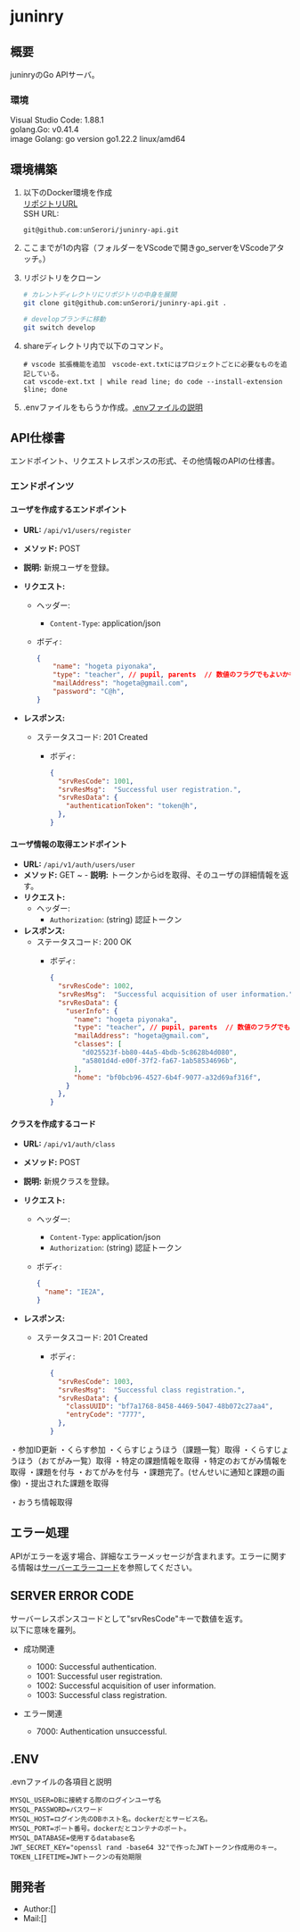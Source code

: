 # juninry

## 概要

juninryのGo APIサーバ。

### 環境

Visual Studio Code: 1.88.1  
golang.Go: v0.41.4  
image Golang: go version go1.22.2 linux/amd64  

## 環境構築

1. 以下のDocker環境を作成  
[リポジトリURL](https://github.com/unSerori/docker-juninry)  
SSH URL:  

    ```SSH:SSH URL
    git@github.com:unSerori/juninry-api.git
    ```

2. ここまでが1の内容（フォルダーをVScodeで開きgo_serverをVScodeアタッチ。）
3. リポジトリをクローン

    ```bash
    # カレントディレクトリにリポジトリの中身を展開
    git clone git@github.com:unSerori/juninry-api.git .
    
    # developブランチに移動
    git switch develop
    ```

4. shareディレクトリ内で以下のコマンド。

    ```bash:Build an environment
    # vscode 拡張機能を追加　vscode-ext.txtにはプロジェクトごとに必要なものを追記している。  
    cat vscode-ext.txt | while read line; do code --install-extension $line; done
    ```

5. .envファイルをもらうか作成。[.envファイルの説明](#env)

## API仕様書

エンドポイント、リクエストレスポンスの形式、その他情報のAPIの仕様書。

### エンドポインツ

#### ユーザを作成するエンドポイント

- **URL:** `/api/v1/users/register`
- **メソッド:** POST
- **説明:** 新規ユーザを登録。
- **リクエスト:**
  - ヘッダー:
    - `Content-Type`: application/json
  - ボディ:

    ```json
    {
        "name": "hogeta piyonaka",
        "type": "teacher", // pupil, parents  // 数値のフラグでもよいかも。
        "mailAddress": "hogeta@gmail.com",
        "password": "C@h",
    }
    ```

- **レスポンス:**
  - ステータスコード: 201 Created
    - ボディ:

      ```json
      {
        "srvResCode": 1001,
        "srvResMsg":  "Successful user registration.",
        "srvResData": {
          "authenticationToken": "token@h",
        },
      }
      ```

#### ユーザ情報の取得エンドポイント

- **URL:** `/api/v1/auth/users/user`
- **メソッド:** GET
~ - **説明:** トークンからidを取得、そのユーザの詳細情報を返す。
- **リクエスト:**
  - ヘッダー:
    - `Authorization`: (string) 認証トークン
- **レスポンス:**
  - ステータスコード: 200 OK
    - ボディ:

      ```json
      {
        "srvResCode": 1002,
        "srvResMsg":  "Successful acquisition of user information.",
        "srvResData": {
          "userInfo": {
            "name": "hogeta piyonaka",
            "type": "teacher", // pupil, parents  // 数値のフラグでもよいかも。
            "mailAddress": "hogeta@gmail.com",
            "classes": [
              "d025523f-bb80-44a5-4bdb-5c8628b4d080",
              "a5801d4d-e00f-37f2-fa67-1ab58534696b",
            ],
            "home": "bf0bcb96-4527-6b4f-9077-a32d69af316f",
          }
        },
      }
      ```

#### クラスを作成するコード

- **URL:** `/api/v1/auth/class`
- **メソッド:** POST
- **説明:** 新規クラスを登録。
- **リクエスト:**
  - ヘッダー:
    - `Content-Type`: application/json
    - `Authorization`: (string) 認証トークン
  - ボディ:

    ```json
    {
      "name": "IE2A",
    }
    ```

- **レスポンス:**
  - ステータスコード: 201 Created
    - ボディ:

      ```json
      {
        "srvResCode": 1003,
        "srvResMsg":  "Successful class registration.",
        "srvResData": {
          "classUUID": "bf7a1768-8458-4469-5047-48b072c27aa4",
          "entryCode": "7777",
        },
      }
      ```



・参加ID更新
・くらす参加
・くらすじょうほう（課題一覧）取得
・くらすじょうほう（おてがみ一覧）取得
・特定の課題情報を取得
・特定のおてがみ情報を取得
・課題を付与
・おてがみを付与
・課題完了。(せんせいに通知と課題の画像)
・提出された課題を取得

・おうち情報取得

## エラー処理

APIがエラーを返す場合、詳細なエラーメッセージが含まれます。エラーに関する情報は[サーバーエラーコード](#server-error-code)を参照してください。　　

## SERVER ERROR CODE

サーバーレスポンスコードとして"srvResCode"キーで数値を返す。  
以下に意味を羅列。  

- 成功関連
  - 1000: Successful authentication.
  - 1001: Successful user registration.
  - 1002: Successful acquisition of user information.
  - 1003: Successful class registration.

- エラー関連
  - 7000: Authentication unsuccessful.  

## .ENV

.evnファイルの各項目と説明

```env:.env
MYSQL_USER=DBに接続する際のログインユーザ名
MYSQL_PASSWORD=パスワード
MYSQL_HOST=ログイン先のDBホスト名。dockerだとサービス名。
MYSQL_PORT=ポート番号。dockerだとコンテナのポート。
MYSQL_DATABASE=使用するdatabase名
JWT_SECRET_KEY="openssl rand -base64 32"で作ったJWTトークン作成用のキー。
TOKEN_LIFETIME=JWTトークンの有効期限
```

## 開発者

- Author:[]
- Mail:[]
